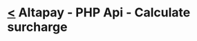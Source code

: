 [<](../index.md) Altapay - PHP Api - Calculate surcharge
=====================================================
